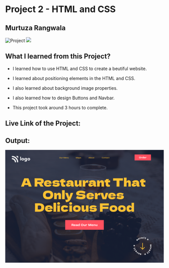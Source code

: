 # Project 2 - HTML and CSS

## Murtuza Rangwala

![Project](https://img.shields.io/badge/Project-2-brightgreen)
![](https://img.shields.io/badge/HTML-CSS-yellowgreen)

## What I learned from this Project?

- I learned how to use HTML and CSS to create a beutiful website.

- I learned about positioning elements in the HTML and CSS.

- I also learned about background image properties.

- I also learned how to design Buttons and Navbar.

- This project took around 3 hours to complete.

## Live Link of the Project:

## Output:

![Restaurant](./2.png)
